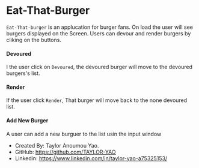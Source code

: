 # Eat-That-Burger
`Eat-That-burger` is an applucation for burger fans.
On load the user will see burgers displayed on the Screen.
Users can devour and render burgers by cliking on the buttons. 

#### Devoured
I the user click on `Devoured`, the devoured burger will move to the devoured burgers's list.
#### Render 
If the user click `Render`, That burger will move back to the none devoured list.
#### Add New Burger
A user can add a new burguer to the list usin the input window

* Created By:  Taylor Anoumou Yao.
* GitHub:  https://github.com/TAYLOR-YAO
* Linkedin:  https://www.linkedin.com/in/taylor-yao-a75325153/
